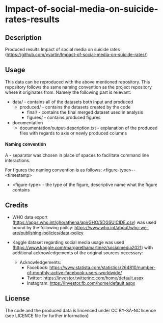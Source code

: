 # Impact-of-social-media-on-suicide-rates-results

## Description
Produced results Impact of social media on suicide rates (https://github.com/vvartin/Impact-of-social-media-on-suicide-rates/)

## Usage
This data can be reproduced with the above mentioned repository.
This repository follows the same naming convention as the project repository where it originates from. Namely the following part is relevant:

* data/ - contains all of the datasets both input and produced
	* produced/ - contains the datasets created by the code
		* final/ - contains the final merged dataset used in analysis 
		* figures/ - contains produced figures
* documentation
	* documentation/output-description.txt - explanation of the produced files with regards to axis or newly produced columns

#### Naming convention
A *-* separator was chosen in place of spaces to facilitate command line interactions.

For figures the naming convention is as follows: \<figure-type\>--\<timestamp\>

* \<figure-type\> - the type of the figure, descriptive name what the figure contains

## Credits
* WHO data export (https://apps.who.int/gho/athena/api/GHO/SDGSUICIDE.csv) was used bound by the following poilcy: https://www.who.int/about/who-we-are/publishing-policies/data-policy

* Kaggle dataset regarding social media usage was used (https://www.kaggle.com/margarethamartinez/socialmedia2021) with additional acknowledgements of the original sources necessary:
	* Acknowledgements:
		* Facebook: https://www.statista.com/statistics/264810/number-of-monthly-active-facebook-users-worldwide/
		* Twitter: https://investor.twitterinc.com/home/default.aspx
		* Instagram: https://investor.fb.com/home/default.aspx

## License
The code and the produced data is lincenced under CC BY-SA-NC licence (see LICENCE file for further information)
